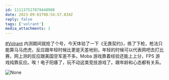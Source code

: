 ```yaml
---
id: 111137527879448908
date: 2023-09-01T08:54:57.834Z
reply: false
tags: ['volrant']
media_attachments: 1
---
```


[#Volrant](https://e5n.cc/tags/Volrant) 内测期间就抢了个号，今天体验了一下《无畏契约》，练了下枪，枪法只能算马马虎虎，反应跟年轻时候比更是天差地别，年轻的时候可以代表网吧去打比赛，网上测的反应跟美国空军差不多。Moba 游戏靠着经验还能上上分，FPS 游戏纯靠反应。唉！电子阳痿了，玩不动这类竞技游戏了。跟年龄和心态都有关系。

![None](https://files.e5n.cc/media_attachments/files/111/219/192/098/315/197/original/f33bc1a2f2e96302.webp)
